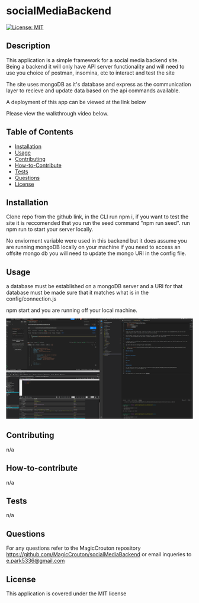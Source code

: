 # socialMediaBackend
[![License: MIT](https://img.shields.io/badge/License-MIT-yellow.svg)](https://opensource.org/licenses/MIT)

## Description

This application is a simple framework for a social media backend site. Being a backend it will only have API server functionality and will need to use you choice of postman, insomina, etc to interact and test the site

The site uses mongoDB as it's database and express as the communication layer to recieve and update data based on the api commands available.


A deployment of this app can be viewed at the link below

Please view the walkthrough video below.



## Table of Contents

- [Installation](#installation)
- [Usage](#usage)
- [Contributing](#contributing)
- [How-to-Contribute](#how-to-contribute)
- [Tests](#tests)
- [Questions](#questions)
- [License](#license)

## Installation

Clone repo from the github link, in the CLI run npm i, if you want to test the site it is reccomended that you run the seed command "npm run seed". run npm run to start your server locally.

No enviorment variable were used in this backend but it does assume you are running mongoDB locally on your machine if you need to access an offsite mongo db you will need to update the mongo URI in the config file.

## Usage

a database must be established on a mongoDB server and a URI for that database must be made sure that it matches what is in the config/connection.js

npm start and you are running off your local machine.

  [![Watch the video](./Assets/Screenshot%202023-03-25%20204117.png)](https://drive.google.com/file/d/1qb0OBIocOrGdWr-ug4yMYe1hp5DZB6fC/view?usp=sharing)

## Contributing

n/a

## How-to-contribute

n/a

## Tests

n/a

## Questions

For any questions refer to the MagicCrouton repository https://github.com/MagicCrouton/socialMediaBackend
or email inqueries to e.park5336@gmail.com

## License

This application is covered under the MIT license